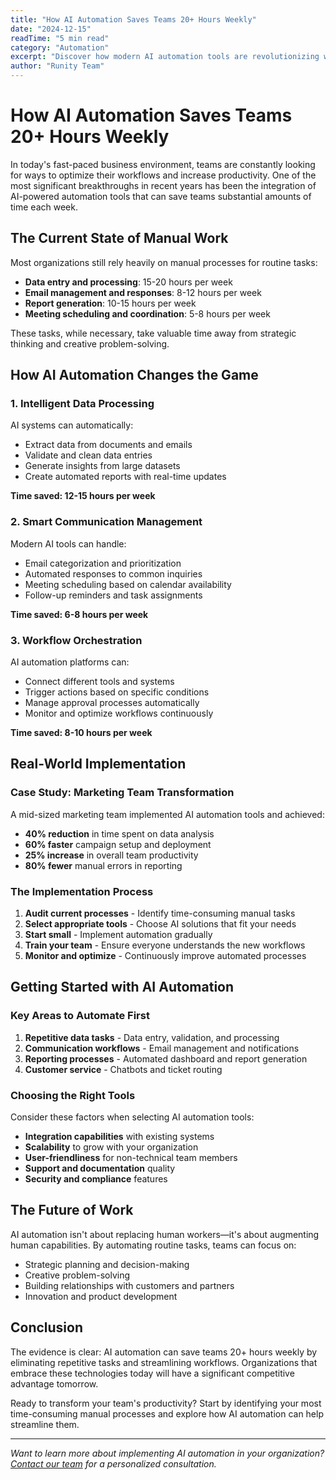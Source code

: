 ```yaml
---
title: "How AI Automation Saves Teams 20+ Hours Weekly"
date: "2024-12-15"
readTime: "5 min read"
category: "Automation"
excerpt: "Discover how modern AI automation tools are revolutionizing workplace productivity by eliminating repetitive tasks and streamlining workflows."
author: "Runity Team"
---
```


# How AI Automation Saves Teams 20+ Hours Weekly

In today's fast-paced business environment, teams are constantly looking for ways to optimize their workflows and increase productivity. One of the most significant breakthroughs in recent years has been the integration of AI-powered automation tools that can save teams substantial amounts of time each week.

## The Current State of Manual Work

Most organizations still rely heavily on manual processes for routine tasks:

- **Data entry and processing**: 15-20 hours per week
- **Email management and responses**: 8-12 hours per week  
- **Report generation**: 10-15 hours per week
- **Meeting scheduling and coordination**: 5-8 hours per week

These tasks, while necessary, take valuable time away from strategic thinking and creative problem-solving.

## How AI Automation Changes the Game

### 1. Intelligent Data Processing

AI systems can automatically:
- Extract data from documents and emails
- Validate and clean data entries
- Generate insights from large datasets
- Create automated reports with real-time updates

**Time saved: 12-15 hours per week**

### 2. Smart Communication Management

Modern AI tools can handle:
- Email categorization and prioritization
- Automated responses to common inquiries
- Meeting scheduling based on calendar availability
- Follow-up reminders and task assignments

**Time saved: 6-8 hours per week**

### 3. Workflow Orchestration

AI automation platforms can:
- Connect different tools and systems
- Trigger actions based on specific conditions
- Manage approval processes automatically
- Monitor and optimize workflows continuously

**Time saved: 8-10 hours per week**

## Real-World Implementation

### Case Study: Marketing Team Transformation

A mid-sized marketing team implemented AI automation tools and achieved:

- **40% reduction** in time spent on data analysis
- **60% faster** campaign setup and deployment
- **25% increase** in overall team productivity
- **80% fewer** manual errors in reporting

### The Implementation Process

1. **Audit current processes** - Identify time-consuming manual tasks
2. **Select appropriate tools** - Choose AI solutions that fit your needs
3. **Start small** - Implement automation gradually
4. **Train your team** - Ensure everyone understands the new workflows
5. **Monitor and optimize** - Continuously improve automated processes

## Getting Started with AI Automation

### Key Areas to Automate First

1. **Repetitive data tasks** - Data entry, validation, and processing
2. **Communication workflows** - Email management and notifications  
3. **Reporting processes** - Automated dashboard and report generation
4. **Customer service** - Chatbots and ticket routing

### Choosing the Right Tools

Consider these factors when selecting AI automation tools:

- **Integration capabilities** with existing systems
- **Scalability** to grow with your organization
- **User-friendliness** for non-technical team members
- **Support and documentation** quality
- **Security and compliance** features

## The Future of Work

AI automation isn't about replacing human workers—it's about augmenting human capabilities. By automating routine tasks, teams can focus on:

- Strategic planning and decision-making
- Creative problem-solving
- Building relationships with customers and partners
- Innovation and product development

## Conclusion

The evidence is clear: AI automation can save teams 20+ hours weekly by eliminating repetitive tasks and streamlining workflows. Organizations that embrace these technologies today will have a significant competitive advantage tomorrow.

Ready to transform your team's productivity? Start by identifying your most time-consuming manual processes and explore how AI automation can help streamline them.

---

*Want to learn more about implementing AI automation in your organization? [Contact our team](/contact) for a personalized consultation.*